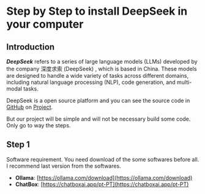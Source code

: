 # Step by Step to install DeepSeek in your computer

## Introduction

***DeepSeek*** refers to a series of large language models (LLMs) developed by the company 深度求索 (DeepSeek) , which is based in China. These models are designed to handle a wide variety of tasks across different domains, including natural language processing (NLP), code generation, and multi-modal tasks.

DeepSeek is a open source platform and you can see the source code in [GitHub](https://github.com/) on [Project](https://github.com/deepseek-ai/DeepSeek-V3).

But our project will be simple and will not be necessary build some code. Only go to way the steps.

## Step 1

Software requirement. You need download of the some softwares before all. I recommend last version from the softwares.

 - **Ollama**: [https://ollama.com/download](https://ollama.com/download)
 - **ChatBox**: [https://chatboxai.app/pt-PT](https://chatboxai.app/pt-PT)
